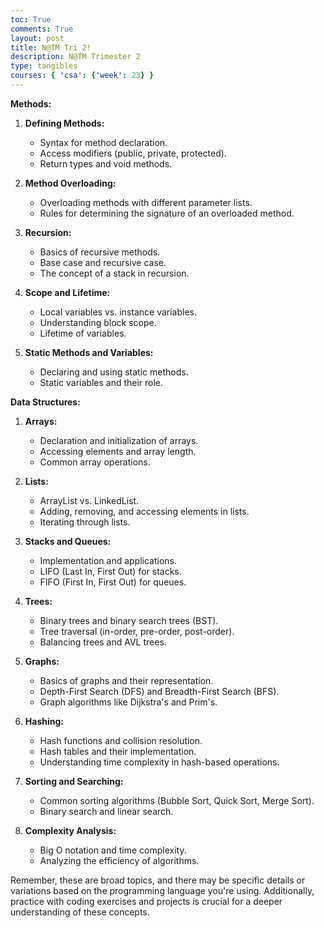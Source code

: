 ```yaml
---
toc: True
comments: True
layout: post
title: N@TM Tri 2!
description: N@TM Trimester 2
type: tangibles
courses: { 'csa': {'week': 23} }
---
```


**Methods:**

1. **Defining Methods:**
   - Syntax for method declaration.
   - Access modifiers (public, private, protected).
   - Return types and void methods.

2. **Method Overloading:**
   - Overloading methods with different parameter lists.
   - Rules for determining the signature of an overloaded method.

3. **Recursion:**
   - Basics of recursive methods.
   - Base case and recursive case.
   - The concept of a stack in recursion.

4. **Scope and Lifetime:**
   - Local variables vs. instance variables.
   - Understanding block scope.
   - Lifetime of variables.

5. **Static Methods and Variables:**
   - Declaring and using static methods.
   - Static variables and their role.

**Data Structures:**

1. **Arrays:**
   - Declaration and initialization of arrays.
   - Accessing elements and array length.
   - Common array operations.

2. **Lists:**
   - ArrayList vs. LinkedList.
   - Adding, removing, and accessing elements in lists.
   - Iterating through lists.

3. **Stacks and Queues:**
   - Implementation and applications.
   - LIFO (Last In, First Out) for stacks.
   - FIFO (First In, First Out) for queues.

4. **Trees:**
   - Binary trees and binary search trees (BST).
   - Tree traversal (in-order, pre-order, post-order).
   - Balancing trees and AVL trees.

5. **Graphs:**
   - Basics of graphs and their representation.
   - Depth-First Search (DFS) and Breadth-First Search (BFS).
   - Graph algorithms like Dijkstra's and Prim's.

6. **Hashing:**
   - Hash functions and collision resolution.
   - Hash tables and their implementation.
   - Understanding time complexity in hash-based operations.

7. **Sorting and Searching:**
   - Common sorting algorithms (Bubble Sort, Quick Sort, Merge Sort).
   - Binary search and linear search.

8. **Complexity Analysis:**
   - Big O notation and time complexity.
   - Analyzing the efficiency of algorithms.

Remember, these are broad topics, and there may be specific details or variations based on the programming language you're using. Additionally, practice with coding exercises and projects is crucial for a deeper understanding of these concepts.